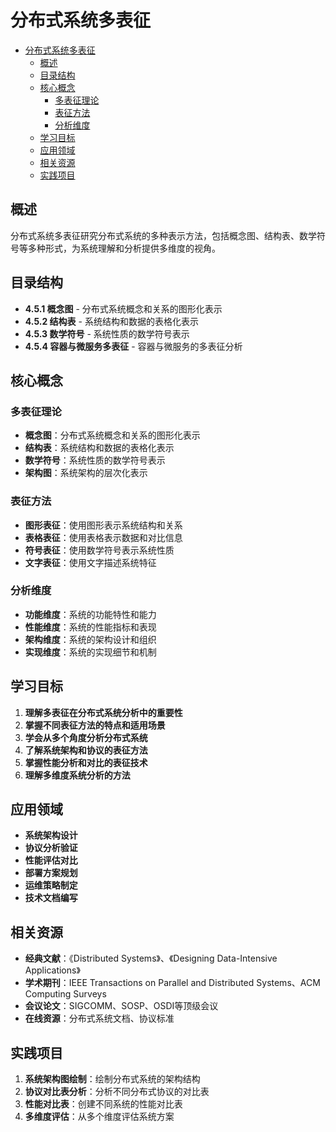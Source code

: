 # 分布式系统多表征


<!-- TOC START -->

- [分布式系统多表征](#分布式系统多表征)
  - [概述](#概述)
  - [目录结构](#目录结构)
  - [核心概念](#核心概念)
    - [多表征理论](#多表征理论)
    - [表征方法](#表征方法)
    - [分析维度](#分析维度)
  - [学习目标](#学习目标)
  - [应用领域](#应用领域)
  - [相关资源](#相关资源)
  - [实践项目](#实践项目)

<!-- TOC END -->

## 概述

分布式系统多表征研究分布式系统的多种表示方法，包括概念图、结构表、数学符号等多种形式，为系统理解和分析提供多维度的视角。

## 目录结构

- **4.5.1 概念图** - 分布式系统概念和关系的图形化表示
- **4.5.2 结构表** - 系统结构和数据的表格化表示
- **4.5.3 数学符号** - 系统性质的数学符号表示
- **4.5.4 容器与微服务多表征** - 容器与微服务的多表征分析

## 核心概念

### 多表征理论

- **概念图**：分布式系统概念和关系的图形化表示
- **结构表**：系统结构和数据的表格化表示
- **数学符号**：系统性质的数学符号表示
- **架构图**：系统架构的层次化表示

### 表征方法

- **图形表征**：使用图形表示系统结构和关系
- **表格表征**：使用表格表示数据和对比信息
- **符号表征**：使用数学符号表示系统性质
- **文字表征**：使用文字描述系统特征

### 分析维度

- **功能维度**：系统的功能特性和能力
- **性能维度**：系统的性能指标和表现
- **架构维度**：系统的架构设计和组织
- **实现维度**：系统的实现细节和机制

## 学习目标

1. **理解多表征在分布式系统分析中的重要性**
2. **掌握不同表征方法的特点和适用场景**
3. **学会从多个角度分析分布式系统**
4. **了解系统架构和协议的表征方法**
5. **掌握性能分析和对比的表征技术**
6. **理解多维度系统分析的方法**

## 应用领域

- **系统架构设计**
- **协议分析验证**
- **性能评估对比**
- **部署方案规划**
- **运维策略制定**
- **技术文档编写**

## 相关资源

- **经典文献**：《Distributed Systems》、《Designing Data-Intensive Applications》
- **学术期刊**：IEEE Transactions on Parallel and Distributed Systems、ACM Computing Surveys
- **会议论文**：SIGCOMM、SOSP、OSDI等顶级会议
- **在线资源**：分布式系统文档、协议标准

## 实践项目

1. **系统架构图绘制**：绘制分布式系统的架构结构
2. **协议对比表分析**：分析不同分布式协议的对比表
3. **性能对比表**：创建不同系统的性能对比表
4. **多维度评估**：从多个维度评估系统方案
